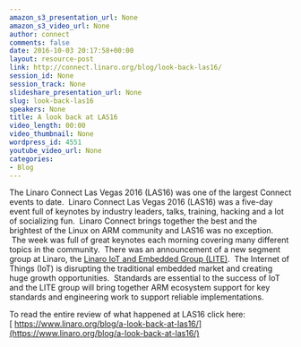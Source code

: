 ```yaml
---
amazon_s3_presentation_url: None
amazon_s3_video_url: None
author: connect
comments: false
date: 2016-10-03 20:17:58+00:00
layout: resource-post
link: http://connect.linaro.org/blog/look-back-las16/
session_id: None
session_track: None
slideshare_presentation_url: None
slug: look-back-las16
speakers: None
title: A look back at LAS16
video_length: 00:00
video_thumbnail: None
wordpress_id: 4551
youtube_video_url: None
categories:
- Blog
---
```


The Linaro Connect Las Vegas 2016 (LAS16) was one of the largest Connect events to date.  Linaro Connect Las Vegas 2016 (LAS16) was a five-day event full of keynotes by industry leaders, talks, training, hacking and a lot of socializing fun.  Linaro Connect brings together the best and the brightest of the Linux on ARM community and LAS16 was no exception.  The week was full of great keynotes each morning covering many different topics in the community.  There was an announcement of a new segment group at Linaro, the [Linaro IoT and Embedded Group (LITE)](http://www.linaro.org/news/linaro-announces-lite-collaborative-software-engineering-internet-things-iot/).  The Internet of Things (IoT) is disrupting the traditional embedded market and creating huge growth opportunities.  Standards are essential to the success of IoT and the LITE group will bring together ARM ecosystem support for key standards and engineering work to support reliable implementations.

To read the entire review of what happened at LAS16 click here: [ https://www.linaro.org/blog/a-look-back-at-las16/](https://www.linaro.org/blog/a-look-back-at-las16/)

